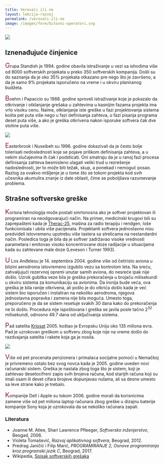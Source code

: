 ```yaml
---
title: Verovali ili ne
layout: lekcija-razvoj
permalink: /verovali-ili-ne
image: /images/fore/bitovni-operatori.svg
---
```


<style>
p::first-letter {
    font-size: 150%;
    color: #911146;
}
</style>

![]({{page.image}})

## Iznenađujuće činjenice

Grupa Standish je 1994. godine obavila istraživanje u vezi sa ishodima više od 8000 softverskih projekata u preko 350 softverskih kompanija. Došli su do saznanja da je oko 35% projekata otkazano pre nego što je završeno, a da je samo 9% projekata isporučeno na vreme i u okviru planiranog budžeta.

Boehm i Papaccio su 1988. godine sproveli istraživanje koje je pokazalo da otkrivanje i otklanjanje grešaka u zahtevima u kasnijim fazama projekta ima vrlo visoku cenu. Naime, otklanjanje iste greške u fazi projektovanja sistema košta pet puta više nego u fazi definisanja zahteva, u fazi pisanja programa deset puta više, a ako je greška otkrivena nakon isporuke softvera čak dve stotine puta više.

![](/images/fore/panika.jpg)

Easterbrook i Nuseibeh su 1996. godine dokazivali da je često bolje tolerisati nedoslednosti koje se pojave prilikom definisanja zahteva, a u nekim slučajevima ih čak i podsticati. Oni smatraju da je u ranoj fazi procesa definisanja zahteva besmisleno ulagati veliki trud u rezrešenje nadoslednosti, jer to može biti težak, skup, a ponekad i nemoguć posao. Razlog za ovakvo mišljenje je u tome što se tokom projekta kod svih učesnika akumulira znanje iz date oblasti, čime se poboljšava razumevanje problema.

## Strašne softverske greške

Korisna tehnologija može postati smrtonosna ako je softver projektovan ili programiran na neodgovarajući način. Na primer, medicinski krugovi bili su zaprepašteni kada je [Therac-25](https://en.wikipedia.org/wiki/Therac-25), mašina za radio terapiju i rendgen, loše funkcionisala i ubila više pacijenata. Projektanti softvera jednostavno nisu predvideli istovremenu upotrebu više tastera sa strelicama na nestandardni način. Posledica toga je bila da je softver zadržavao visoke vrednosti parametara i emitovao visoko koncentrovane doze radijacije u situacijama kada su zahtevane male doze (Leveson i Turner 1993).

U Los Anđelesu je 14. septembra 2004. godine više od četiristo aviona u blizini aerodroma istovremeno izgubilo vezu sa kontrolom leta. Na sreću, zahvaljujući rezervnoj opremi unutar samih aviona, do nesreće ipak nije došlo. Uzrok gubitka veze bila je greška prekoračenja u brojaču milisekundi u okviru sistema za komunikaciju sa avionima. Da ironija bude veća, ova greška je bila ranije otkrivena, ali pošto je do otkrića došlo kada je već sistem bio isporučen i instaliran na nekoliko aerodroma, njegova jednostavna popravka i zamena nije bila moguća. Umesto toga, preporučeno je da se sistem resetuje svakih 30 dana kako do prekoračenja ne bi došlo. Procedura nije ispoštovana i greška se javila posle tačno 2<sup>32</sup> milisekundi, odnosno 49.7 dana od uključivanja sistema.

Pad satelita [Kriosat](https://en.wikipedia.org/wiki/CryoSat-1) 2005. koštao je Evropsku Uniju oko 135 miliona evra. Pad je uzrokovan greškom u softveru zbog koje nije na vreme došlo do razdvajanja satelita i rakete koja ga je nosila.

![](http://space.skyrocket.de/img_sat/cryosat__1.jpg)

Više od pet procenata penzionera i primalaca socijalne pomoći u Nemačkoj je privremeno ostalo bez svog novca kada je 2005. godine uveden novi računarski sistem. Greška je nastala zbog toga što je sistem, koji je zahtevao desetocifreni zapis svih brojeva računa, kod starijih računa koji su imali osam ili devet cifara brojeve dopunjavao nulama, ali sa desne umesto sa leve strane kako je trebalo.

Kompanije Dell i Apple su tokom 2006. godine morali da korisnicima zamene više od pet miliona laptop računara zbog greške u dizajnu baterije kompanije Sony koja je uzrokovala da se nekoliko računara zapali.

### Literatura

- Joanne M. Atlee, Shari Lawrence Pfleeger, *Softversko inženjerstvo*, Beogad, 2006.
- Violeta Tomašević, *Razvoj aplikativnog softvera*, Beograd, 2012.
- Predrag Janičić i Filip Marić, *PROGRAMIRANJE 2, Osnove programiranja kroz programski jezik C*, Beograd, 2017.
- Wikipedia, [Spisak softverskih grešaka](https://en.wikipedia.org/wiki/List_of_software_bugs)
